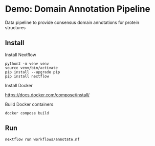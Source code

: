 # Demo: Domain Annotation Pipeline
Data pipeline to provide consensus domain annotations for protein structures

## Install

Install Nextflow

```
python3 -m venv venv
source venv/bin/activate
pip install --upgrade pip
pip install nextflow
```

Install Docker

https://docs.docker.com/compose/install/

Build Docker containers

```
docker compose build
```

## Run

```
nextflow run workflows/annotate.nf
```

